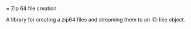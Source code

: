 = Zip 64 file creation

A library for creating a zip64 files and streaming them to an IO-like object.

